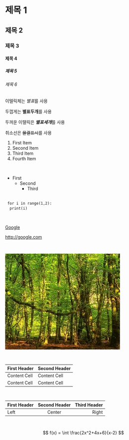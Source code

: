 # 제목 1
## 제목 2
### 제목 3
#### 제목 4
##### 제목 5
###### 제목 6


이텔릭체는 *별표*를 사용  


두껍게는 **별표두개**를 사용
 
 
두꺼운 이탤릭은 ***별표세개***를 사용
  
 
취소선은 ~~물결표시~~를 사용
  


1. First Item
2. Second Item
3. Third Item  
1. Fourth Item
</br>

* First
  * Second 
    * Third 

<pre><code>
 for i in range(1,2):
  print(i)
</code></pre>

</br>

 [Google](http://google.com)
 
 <http://google.com>
 
</br> 
 
![Forest](./images/iForest.PNG)

</br> 

First Header  | Second Header
------------- | -------------
Content Cell  | Content Cell
Content Cell  | Content Cell

</br>

First Header  | Second Header | Third Header
:------------ | :-----------: | -----------:
Left          | Center        | Right

</br>

$$ f(x) = \int \frac{2x^2+4x+6}{x-2} $$



